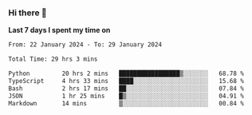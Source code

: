 ### Hi there 👋

**Last 7 days I spent my time on**
<!--START_SECTION:waka-->

```txt
From: 22 January 2024 - To: 29 January 2024

Total Time: 29 hrs 3 mins

Python         20 hrs 2 mins   █████████████████▒░░░░░░░   68.78 %
TypeScript     4 hrs 33 mins   ████░░░░░░░░░░░░░░░░░░░░░   15.68 %
Bash           2 hrs 17 mins   ██░░░░░░░░░░░░░░░░░░░░░░░   07.84 %
JSON           1 hr 25 mins    █▒░░░░░░░░░░░░░░░░░░░░░░░   04.91 %
Markdown       14 mins         ▒░░░░░░░░░░░░░░░░░░░░░░░░   00.84 %
```

<!--END_SECTION:waka-->


<!--
**bo233/bo233** is a ✨ _special_ ✨ repository because its `README.md` (this file) appears on your GitHub profile.

Here are some ideas to get you started:

- 🔭 I’m currently working on ...
- 🌱 I’m currently learning ...
- 👯 I’m looking to collaborate on ...
- 🤔 I’m looking for help with ...
- 💬 Ask me about ...
- 📫 How to reach me: ...
- 😄 Pronouns: ...
- ⚡ Fun fact: ...
-->
